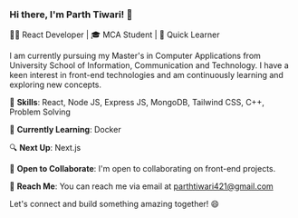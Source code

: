 ### Hi there, I'm Parth Tiwari! 👋

👨‍💻 React Developer | 🎓 MCA Student | 🌱 Quick Learner

I am currently pursuing my Master's in Computer Applications from University School of Information, Communication and Technology. I have a keen interest in front-end technologies and am continuously learning and exploring new concepts.

🚀 **Skills**: React, Node JS, Express JS, MongoDB, Tailwind CSS, C++, Problem Solving

🌟 **Currently Learning**: Docker

🔍 **Next Up**: Next.js

💼 **Open to Collaborate**: I'm open to collaborating on front-end projects.

📧 **Reach Me**: You can reach me via email at [parthtiwari421@gmail.com](mailto:parthtiwari421@gmail.com)

Let's connect and build something amazing together! 😄
